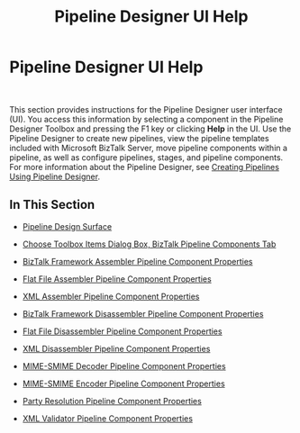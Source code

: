 ﻿---
title: Pipeline Designer UI Help
TOCTitle: Pipeline Designer UI Help
ms:assetid: aae6d7e0-5c5f-47d5-99d8-7b09c77a315a
ms:mtpsurl: https://msdn.microsoft.com/en-us/library/Aa577986(v=BTS.80)
ms:contentKeyID: 51530374
ms.date: 08/30/2017
mtps_version: v=BTS.80
f1_keywords:
- bts10.pipelines.design.ui.help
---

# Pipeline Designer UI Help

 

This section provides instructions for the Pipeline Designer user interface (UI). You access this information by selecting a component in the Pipeline Designer Toolbox and pressing the F1 key or clicking **Help** in the UI. Use the Pipeline Designer to create new pipelines, view the pipeline templates included with Microsoft BizTalk Server, move pipeline components within a pipeline, as well as configure pipelines, stages, and pipeline components. For more information about the Pipeline Designer, see [Creating Pipelines Using Pipeline Designer](https://msdn.microsoft.com/en-us/library/aa561179\(v=bts.80\)).

## In This Section

  - [Pipeline Design Surface](pipeline-design-surface.md)

  - [Choose Toolbox Items Dialog Box, BizTalk Pipeline Components Tab](choose-toolbox-items-dialog-box-biztalk-pipeline-components-tab.md)

  - [BizTalk Framework Assembler Pipeline Component Properties](biztalk-framework-assembler-pipeline-component-properties.md)

  - [Flat File Assembler Pipeline Component Properties](flat-file-assembler-pipeline-component-properties.md)

  - [XML Assembler Pipeline Component Properties](xml-assembler-pipeline-component-properties.md)

  - [BizTalk Framework Disassembler Pipeline Component Properties](biztalk-framework-disassembler-pipeline-component-properties.md)

  - [Flat File Disassembler Pipeline Component Properties](flat-file-disassembler-pipeline-component-properties.md)

  - [XML Disassembler Pipeline Component Properties](xml-disassembler-pipeline-component-properties.md)

  - [MIME-SMIME Decoder Pipeline Component Properties](mime-smime-decoder-pipeline-component-properties.md)

  - [MIME-SMIME Encoder Pipeline Component Properties](mime-smime-encoder-pipeline-component-properties.md)

  - [Party Resolution Pipeline Component Properties](party-resolution-pipeline-component-properties.md)

  - [XML Validator Pipeline Component Properties](xml-validator-pipeline-component-properties.md)

